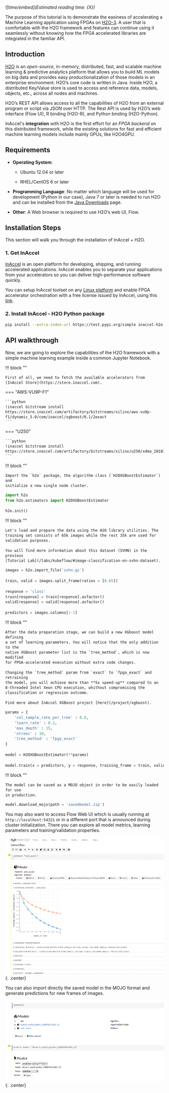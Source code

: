 *![time/embed](Estimated reading time: {X})*

The purpose of this tutorial is to demonstrate the easiness of accelerating a
Machine Learning application using FPGAs on
[H2O-3](https://github.com/h2oai/h2o-3). A user that is comfortable with the H2O
framework and features can continue using it seamlessly without knowing how the
FPGA accelerated libraries are integrated in the familiar API.

## Introduction

[H2O](https://h2o.ai) is an *open-source*, in-memory, distributed, fast, and
scalable machine learning & predictive analytics platform that allows you to
build ML models on big data and provides easy productionalization of those
models in an enterprise environment. H2O’s core code is written in Java. Inside
H2O, a distributed Key/Value store is used to access and reference data, models,
objects, etc., across all nodes and machines.

H2O’s REST API allows access to all the capabilities of H2O from an external
program or script via JSON over HTTP. The Rest API is used by H2O’s web
interface (Flow UI), R binding (H2O-R), and Python binding (H2O-Python).

InAccel's **integration** with H2O is the first effort for an *FPGA backend* on
this distributed framework, while the existing solutions for fast and efficient
machine learning models include mainly GPUs, like H2O4GPU.

## Requirements

* **Operating System**:

	* Ubuntu 12.04 or later

	* RHEL/CentOS 6 or later

* **Programming Language**: No matter which language will be used for
	development (Python in our case), Java 7 or later is needed to run H2O and
	can be installed from the
	[Java Downloads](https://www.oracle.com/java/technologies/javase-downloads.html)
	page.

* **Other**: A Web browser is required to use H2O’s web UI, Flow.

## Installation Steps

This section will walk you through the installation of InAccel + H2O.

### 1. Get InAccel

[InAccel](/overview) is an open platform for developing, shipping, and running
accelerated applications. InAccel enables you to separate your applications
from your accelerators so you can deliver high-performance software quickly.

You can setup InAccel toolset on any [Linux platform](/install/linux) and enable
FPGA accelerator orchestration with a free license issued by InAccel, using this
[link](/get-started/part2/#generate-a-license).

### 2. Install InAccel - H2O Python package

```bash
pip install --extra-index-url https://test.pypi.org/simple inaccel-h2o
```

## API walkthrough

Now, we are going to explore the capabilities of the H2O framework with a simple
machine learning example inside a common Jupyter Notebook.

!!! block ""

	First of all, we need to fetch the available accelerators from
	[InAccel Store](https://store.inaccel.com).

=== "AWS-VU9P-F1"

	```python
	!inaccel bitstream install https://store.inaccel.com/artifactory/bitstreams/xilinx/aws-vu9p-f1/dynamic_5.0/com/inaccel/xgboost/0.1/2exact
	```

=== "U250"

	```python
	!inaccel bitstream install https://store.inaccel.com/artifactory/bitstreams/xilinx/u250/xdma_201830.2/com/inaccel/xgboost/0.2/4exact
	```

!!! block ""

	Import the `h2o` package, the algorithm class (`H2OXGBoostEstimator`) and
	initialize a new single node cluster.

```python
import h2o
from h2o.estimators import H2OXGBoostEstimator

h2o.init()
```

!!! block ""

	Let's load and prepare the data using the H2O library utilities. The
	training set consists of 65k images while the rest 35k are used for
	validation purposes.

	You will find more information about this dataset (SVHN) in the previous
	[Tutorial Lab](/labs/kubeflow/#image-classification-on-svhn-dataset).

```python
images = h2o.import_file('svhn.gz')

train, valid = images.split_frame(ratios = [0.65])

response = 'class'
train[response] = train[response].asfactor()
valid[response] = valid[response].asfactor()

predictors = images.columns[:-1]
```

!!! block ""

	After the data preparation stage, we can build a new XGboost model defining
	a set of learning parameters. You will notice that the only addition to the
	native XGBoost parameter list is the `tree_method`, which is now modified
	for FPGA-accelerated execution without extra code changes.

	Changing the `tree_method` param from `exact` to `fpga_exact` and retraining
	the model, you will achieve more than **5x speed-up** compared to an
	8-threaded Intel Xeon CPU execution, whithout compromising the
	classification or regression outcome.

	Find more about InAccel XGBoost project [here](/project/xgboost).

```python
params = {
    'col_sample_rate_per_tree' : 0.9,
    'learn_rate' : 0.2,
    'max_depth' : 15,
    'ntrees' : 10,
    'tree_method' : 'fpga_exact'
}

model = H2OXGBoostEstimator(**params)

model.train(x = predictors, y = response, training_frame = train, validation_frame = valid)
```

!!! block ""

	The model can be saved as a MOJO object in order to be easily loaded for use
	in production.

```python
model.download_mojo(path = 'savedmodel.zip')
```

You may also want to access Flow Web UI which is usually running at
`http://localhost:54321` or in a different port that is announced during cluster
initialization. There you can explore all model metrics, learning parameters
and training/validation properties.

![h2o-metrics](/img/h2o-metrics.png){: .center}

You can also import directly the saved model in the MOJO format and generate
predictions for new frames of images.

![h2o-predict](/img/h2o-predict.png){: .center}
